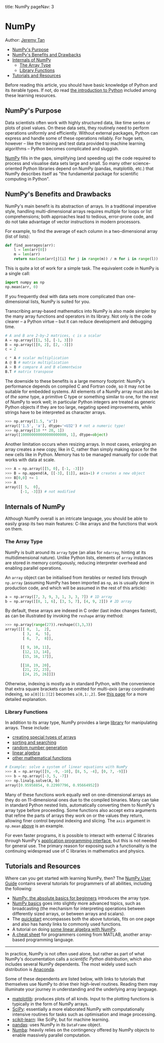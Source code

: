 <frontmatter>
  title: NumPy
  pageNav: 3
</frontmatter>

<div class="website-content">

# NumPy

Author: [Jeremy Tan](https://github.com/Parcly-Taxel)

<box id="article-toc">

* [NumPy's Purpose](#numpy-s-purpose)
* [NumPy's Benefits and Drawbacks](#numpy-s-benefits-and-drawbacks)
* [Internals of NumPy](#internals-of-numpy)
  * [The Array Type](#the-array-type)
  * [Library Functions](#library-functions)
* [Tutorials and Resources](#tutorials-and-resources)
</box>

<box type="info">

Before reading this article, you should have basic knowledge of Python and its iterable types.
If not, do read [the introduction to Python](introduction-to-python.html) included among these learning resources. 
</box>

## NumPy's Purpose

Data scientists often work with highly structured data, like time series or plots of pixel values. On these data sets,
they routinely need to perform operations uniformly and efficiently. Without external packages, Python can express
and handle some of these operations reliably. For huge sets, however – like the training and test data provided to
machine learning algorithms – Python becomes complicated and sluggish.

[NumPy](https://numpy.org) fills in the gaps, simplifying (and speeding up) the code required to process and
visualise data sets large and small. So many other science-oriented Python libraries depend on NumPy (pandas,
matplotlib, etc.) that NumPy describes itself as "the fundamental package for scientific computing in Python".

## NumPy's Benefits and Drawbacks

NumPy's main benefit is its abstraction of arrays. In a traditional imperative style, handling multi-dimensional
arrays requires multiple for loops or list comprehensions; both approaches lead to tedious, error-prone code, and
do not take advantage of vector instructions in modern processors.

For example, to find the average of each column in a two-dimensional array (list of lists):
```python
def find_averages(arr):
    l = len(arr[0])
    m = len(arr)
    return max(sum(arr[j][i] for j in range(m)) / m for i in range(l))
```
This is quite a lot of work for a simple task. The equivalent code in NumPy is a single call:
```python
import numpy as np
np.mean(arr, 0)
```
If you frequently deal with data sets more complicated than one-dimensional lists, NumPy is suited for you.

Transcribing array-based mathematics into NumPy is also made simpler by the many array functions and operators
in its library. Not only is the code clearer – a Python virtue – but it can reduce development and debugging time.
```python
# A and B are 2-by-2 matrices, c is a scalar
A = np.array([[1, 5], [-1, 3]])
B = np.array([[0, 2], [2, -3]])
c = 2

c * A # scalar multiplication
A @ B # matrix multiplication
A > B # compare A and B elementwise
B.T # matrix transpose
```

The downside to these benefits is a large memory footprint: NumPy's performance depends on compiled C and Fortran code,
so it may not be suitable for embedded systems. All elements of a NumPy array must also be of _the same_ type,
a primitive C type or something similar to one, for the rest of NumPy to work well; in particular Python integers
are treated as generic Python objects if they are too large, negating speed improvements, while strings have to be
interpreted as character arrays.
```python
>>> np.array([1.5, "a"])
array(['1.5', 'a'], dtype='<U32') # not a numeric type!
>>> np.array([10 ** 20, 1])
array([100000000000000000000, 1], dtype=object)
```

Another limitation occurs when resizing arrays. In most cases, enlarging an array creates a new copy, like in C,
rather than simply making space for the new cells like in Python. Memory has to be managed manually for code that
works with data at scale.
```python
>>> A = np.array([[5, 0], [-1, -3]])
>>> B = np.append(A, [[-3], [1]], axis=1) # creates a new object
>>> B[0,0] += 1
>>> A
array([[ 5,  0],
       [-1, -3]]) # not modified
```

## Internals of NumPy

Although NumPy overall is an intricate language, you should be able to easily grasp its two main features:
C-like arrays and the functions that work on them.

### The Array Type

NumPy is built around its `array` type (an alias for `ndarray`, hinting at its multidimensional nature). Unlike Python
lists, elements of `array` instances are stored in memory contiguously, reducing interpreter overhead
and enabling parallel operations.

An `array` object can be initialised from iterables or nested lists through `np.array` (assuming NumPy has been
imported as `np`, as is usually done in production code, and which will be assumed in the rest of this article):
```python
a = np.array([7, 3, 9, 3, 1, 3, 3, 7]) # 1D array
b = np.array([[8, 1, 6], [3, 5, 7], [4, 9, 2]]) # 2D array
```
By default, these arrays are indexed in C order (last index changes fastest), as can be illustrated by
invoking the `reshape` array method:
```python
>>> np.array(range(27)).reshape((3,3,3))
array([[[ 0,  1,  2],
        [ 3,  4,  5],
        [ 6,  7,  8]],

       [[ 9, 10, 11],
        [12, 13, 14],
        [15, 16, 17]],

       [[18, 19, 20],
        [21, 22, 23],
        [24, 25, 26]]])
```
Otherwise, indexing is mostly as in standard Python, with the convenience that extra square brackets can be
omitted for multi-_axis_ (array coordinate) indexing, so `a[0][1:][2]` becomes `a[0,1:,2]`.
See [this page](https://numpy.org/devdocs/reference/arrays.indexing.html) for a more detailed explanation.

### Library Functions

In addition to its array type, NumPy provides a large [library](https://numpy.org/devdocs/reference/routines.html)
for manipulating arrays. These include:
* [creating special types of arrays](https://numpy.org/devdocs/reference/routines.array-creation.html)
* [sorting and searching](https://numpy.org/devdocs/reference/routines.sort.html)
* [random number generation](https://numpy.org/devdocs/reference/random/index.html)
* [linear algebra](https://numpy.org/devdocs/reference/routines.linalg.html)
* [other mathematical functions](https://numpy.org/devdocs/reference/routines.math.html)
```python
# Example: solve a system of linear equations with NumPy
>>> A = np.array([[9, -9, -10], [8, 5, -4], [0, 7, -9]])
>>> b = np.array([-3, 5, -7])
>>> np.linalg.solve(A, b)
array([0.95958854, 0.22997796, 0.95664952])
```
Many of these functions work equally well on one-dimensional arrays as they do on 11-dimensional ones due to the
compiled binaries. Many can take in standard Python nested lists, automatically converting them to NumPy's
array type before proceeding. Some functions also accept extra arguments that refine the parts of arrays they work on
or the values they return, allowing finer control beyond indexing and slicing. The `axis` argument in `np.mean`
[above](#numpys-benefits-and-drawbacks) is an example.

For even faster programs, it is possible to interact with external C libraries through NumPy's
[application programming interface](https://numpy.org/devdocs/reference/c-api/index.html), but this is not needed
for general use. The primary reason for exposing such a functionality is the continuing widespread use of C libraries
in mathematics and physics.

## Tutorials and Resources

Where can you get started with learning NumPy, then? The [NumPy User Guide](https://numpy.org/devdocs/user/index.html)
contains several tutorials for programmers of all abilities, including the following:
* [NumPy: the absolute basics for beginners](https://numpy.org/devdocs/user/absolute_beginners.html) introduces the
array type.
* [NumPy basics](https://numpy.org/devdocs/user/basics.html) goes into slightly more advanced topics, such as
broadcasting (the mechanism for interpreting operations between differently sized arrays, or between arrays
and scalars).
* The [quickstart](https://numpy.org/devdocs/user/quickstart.html) encompasses both the above tutorials, fits on
one page and also has handy links to commonly used functions. 
* A tutorial on doing [some linear algebra with NumPy](https://numpy.org/devdocs/user/tutorial-svd.html).
* [A cheat sheet](https://numpy.org/devdocs/user/numpy-for-matlab-users.html) for programmers coming from MATLAB,
another array-based programming language.

----

In practice, NumPy is not often used alone, but rather as part of what NumPy's documentation calls a _scientific
Python distribution_, which also includes several NumPy dependents. The most widely used such distribution is
[Anaconda](https://www.anaconda.com/distribution).

Some of these dependents are listed below, with links to tutorials that themselves use NumPy to drive their high-level
routines. Reading them may illuminate your journey in understanding and the underlying array language.
* [matplotlib](https://matplotlib.org/tutorials/index.html): produces plots of all kinds. Input to the plotting
functions is typically in the form of NumPy arrays.
* [SciPy](https://docs.scipy.org/doc/scipy/reference/tutorial/general.html): essentially a more elaborated NumPy
with computationally intensive routines for tasks such as optimisation and image processing.
* [scikit-learn](https://scikit-learn.org/stable/tutorial/basic/tutorial.html): like SciPy, but for machine learning.
* [pandas](https://pandas.pydata.org/docs/getting_started/10min.html): uses NumPy in its `DataFrame` object.
* [Numba](https://numba.pydata.org/numba-doc/latest/user/5minguide.html): heavily relies on the contingency offered
by NumPy objects to enable massively parallel computation.
</div>
